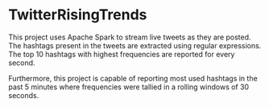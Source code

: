# TwitterRisingTrends
This project uses Apache Spark to stream live tweets as they are posted. 
The hashtags present in the tweets are extracted using regular expressions.
The top 10 hashtags with highest frequencies are reported for every second.

Furthermore, this project is capable of reporting most used hashtags in the past 5 minutes 
where frequencies were tallied in a rolling windows of 30 seconds.

